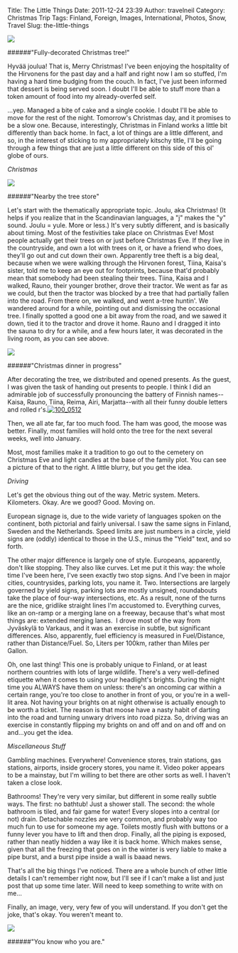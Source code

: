 Title: The Little Things
Date: 2011-12-24 23:39
Author: travelneil
Category: Christmas Trip
Tags: Finland, Foreign, Images, International, Photos, Snow, Travel
Slug: the-little-things

[![]({filename}images/100_0508_804x1072_thumbnail.jpg)]({filename}images/100_0508_804x1072.jpg)

######"Fully-decorated Christmas  tree!"

Hyvää joulua! That is, Merry Christmas! I've been enjoying the
hospitality of the Hirvonens for the past day and a half and right now I
am so stuffed, I'm having a hard time budging from the couch. In fact,
I've just been informed that dessert is being served soon. I doubt I'll
be able to stuff more than a token amount of food into my
already-overfed self.

...yep. Managed a bite of cake and a single cookie. I doubt I'll be able
to move for the rest of the night. Tomorrow's Christmas day, and it
promises to be a slow one. Because, interestingly, Christmas in Finland
works a little bit differently than back home. In fact, a lot of things
are a little different, and so, in the interest of sticking to my
appropriately kitschy title, I'll be going through a few things that are
just a little different on this side of this ol' globe of ours.

*Christmas*

[![]({filename}images/100_0506_1072x804_thumbnail.jpg)]({filename}images/100_0506_1072x804.jpg)

######"Nearby the tree  store"

Let's start with the thematically appropriate topic. Joulu, aka
Christmas! (It helps if you realize that in the Scandinavian languages,
a "j" makes the "y" sound. Joulu = yule. More or less.) It's very subtly
different, and is basically about timing. Most of the festivities take
place on Christmas Eve! Most people actually get their trees on or just
before Christmas Eve. If they live in the countryside, and own a lot
with trees on it, or have a friend who does, they'll go out and cut down
their own. Apparently tree theft is a big deal, because when we were
walking through the Hirvonen forest, Tiina, Kaisa's sister, told me to
keep an eye out for footprints, because that'd probably mean that
somebody had been stealing their trees. Tiina, Kaisa and I walked,
Rauno, their younger brother, drove their tractor. We went as far as we
could, but then the tractor was blocked by a tree that had partially
fallen into the road. From there on, we walked, and went a-tree huntin'.
We wandered around for a while, pointing out and dismissing the
occasional tree. I finally spotted a good one a bit away from the road,
and we sawed it down, tied it to the tractor and drove it home. Rauno
and I dragged it into the sauna to dry for a while, and a few hours
later, it was decorated in the living room, as you can see above.

[![]({filename}images/100_0498_1072x804_thumbnail.jpg)]({filename}images/100_0498_1072x804.jpg)

######"Christmas dinner in  progress"

After decorating the tree, we distributed and opened presents. As the
guest, I was given the task of handing out presents to people. I think I
did an admirable job of successfully pronouncing the battery of Finnish
names--Kaisa, Rauno, Tiina, Reima, Airi, Marjatta--with all their funny
double letters and rolled
r's.[![](http://travelneil.files.wordpress.com/2011/12/100_0512.jpg?w=300 "100_0512")](http://travelneil.files.wordpress.com/2011/12/100_0512.jpg)

Then, we all ate far, far too much food. The ham was good, the moose was
better. Finally, most families will hold onto the tree for the next
several weeks, well into January.

Most, most families make it a tradition to go out to the cemetery on
Christmas Eve and light candles at the base of the family plot. You can
see a picture of that to the right. A little blurry, but you get the
idea.

*Driving*

Let's get the obvious thing out of the way. Metric system. Meters.
Kilometers. Okay. Are we good? Good. Moving on.

European signage is, due to the wide variety of languages spoken on the
continent, both pictorial and fairly universal. I saw the same signs in
Finland, Sweden and the Netherlands. Speed limits are just numbers in a
circle, yield signs are (oddly) identical to those in the U.S., minus
the "Yield" text, and so forth.

The other major difference is largely one of style. Europeans,
apparently, don't like stopping. They also like curves. Let me put it
this way: the whole time I've been here, I've seen exactly two stop
signs. And I've been in major cities, countrysides, parking lots, you
name it. Two. Intersections are largely governed by yield signs, parking
lots are mostly unsigned, roundabouts take the place of four-way
intersections, etc. As a result, none of the turns are the nice,
gridlike straight lines I'm accustomed to. Everything curves, like an
on-ramp or a merging lane on a freeway, because that's what most things
are: extended merging lanes.  I drove most of the way from Jyväskylä to
Varkaus, and it was an exercise in subtle, but significant differences.
Also, apparently, fuel efficiency is measured in Fuel/Distance, rather
than Distance/Fuel. So, Liters per 100km, rather than Miles per Gallon.

Oh, one last thing! This one is probably unique to Finland, or at least
northern countries with lots of large wildlife. There's a very
well-defined etiquette when it comes to using your headlight's brights.
During the night time you ALWAYS have them on unless: there's an
oncoming car within a certain range, you're too close to another in
front of you, or you're in a well-lit area. Not having your brights on
at night otherwise is actually enough to be worth a ticket. The reason
is that moose have a nasty habit of darting into the road and turning
unwary drivers into road pizza. So, driving was an exercise in
constantly flipping my brights on and off and on and off and on
and...you get the idea.

*Miscellaneous Stuff*

Gambling machines. Everywhere! Convenience stores, train stations, gas
stations, airports, inside grocery stores, you name it. Video poker
appears to be a mainstay, but I'm willing to bet there are other sorts
as well. I haven't taken a close look.

Bathrooms! They're very very similar, but different in some really
subtle ways. The first: no bathtub! Just a shower stall. The second: the
whole bathroom is tiled, and fair game for water! Every slopes into a
central (or not) drain. Detachable nozzles are very common, and probably
way too much fun to use for someone my age. Toilets mostly flush with
buttons or a funny lever you have to lift and then drop. Finally, all
the piping is exposed, rather than neatly hidden a way like it is back
home. Which makes sense, given that all the freezing that goes on in the
winter is very liable to make a pipe burst, and a burst pipe inside a
wall is baaad news.

That's all the big things I've noticed. There are a whole bunch of other
little details I can't remember right now, but I'll see if I can't make
a list and just post that up some time later. Will need to keep
something to write with on me...

Finally, an image, very, very few of you will understand. If you don't
get the joke, that's okay. You weren't meant to.

[![]({filename}images/100_0497_1072x804_thumbnail.jpg)]({filename}images/100_0497_1072x804.jpg)

######"You know who you  are."
